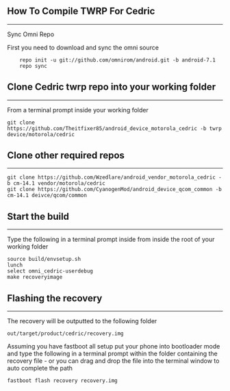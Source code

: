 ## How To Compile TWRP For Cedric ##
------------------

Sync Omni Repo

First you need to download and sync the omni source
	
		repo init -u git://github.com/omnirom/android.git -b android-7.1
		repo sync
	

## Clone Cedric twrp repo into your working folder ##
---------------

From a terminal prompt inside your working folder

	git clone https://github.com/Theitfixer85/android_device_motorola_cedric -b twrp device/motorola/cedric
	

## Clone other required repos ##
---------------
	git clone https://github.com/Wzedlare/android_vendor_motorola_cedric -b cm-14.1 vendor/motorola/cedric
	git clone https://github.com/CyanogenMod/android_device_qcom_common -b cm-14.1 deivce/qcom/common
	
	
## Start the build ##
---------------
Type the following in a terminal prompt inside from inside the root of your working folder

	source build/envsetup.sh
	lunch
	select omni_cedric-userdebug
	make recoveryimage
	
	
## Flashing the recovery ##
---------------
The recovery will be outputted to the following folder

	out/target/product/cedric/recovery.img
	
Assuming you have fastboot all setup put your phone into bootloader mode and type the following in a terminal prompt within the folder containing the recovery file - or you can drag and drop the file into the terminal window to auto complete the path
	
	fastboot flash recovery recovery.img
	
